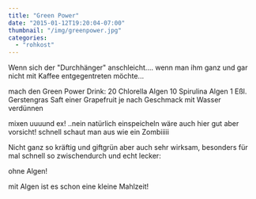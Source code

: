```yaml
---
title: "Green Power"
date: "2015-01-12T19:20:04-07:00"
thumbnail: "/img/greenpower.jpg"
categories:
  - "rohkost"
---
```


Wenn sich der "Durchhänger" anschleicht....
wenn man ihm ganz und gar nicht mit Kaffee entgegentreten möchte...

mach den Green Power Drink:
20 Chlorella Algen
10 Spirulina Algen
1 Eßl. Gerstengras
Saft einer Grapefruit
je nach Geschmack mit Wasser verdünnen

mixen uuuund ex! ..nein natürlich einspeicheln wäre auch hier gut aber vorsicht! schnell schaut man aus wie ein Zombiiiii

Nicht ganz so kräftig und giftgrün aber auch sehr wirksam, besonders für mal schnell so zwischendurch und echt lecker:

ohne Algen!

mit Algen ist es schon eine kleine Mahlzeit!
